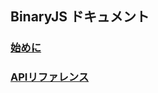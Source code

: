 ## BinaryJS ドキュメント

### [始めに](https://github.com/binaryjs/binaryjs/blob/master/doc/start.md)
### [APIリファレンス](https://github.com/binaryjs/binaryjs/blob/master/doc/api.md)
